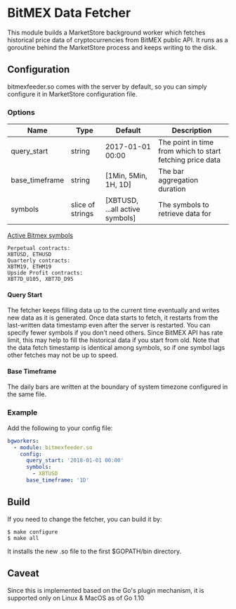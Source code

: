 # BitMEX Data Fetcher

This module builds a MarketStore background worker which fetches historical
price data of cryptocurrencies from BitMEX public API. It runs as a goroutine
behind the MarketStore process and keeps writing to the disk.

## Configuration

bitmexfeeder.so comes with the server by default, so you can simply configure it
in MarketStore configuration file.

### Options

| Name           | Type             | Default                         | Description                                               |
| -------------- | ---------------- | ------------------------------- | --------------------------------------------------------- |
| query_start    | string           | 2017-01-01 00:00                | The point in time from which to start fetching price data |
| base_timeframe | string           | [1Min, 5Min, 1H, 1D]            | The bar aggregation duration                              |
| symbols        | slice of strings | [XBTUSD, ...all active symbols] | The symbols to retrieve data for                          |

[Active Bitmex symbols](https://www.bitmex.com/api/v1/instrument/active)

```text
Perpetual contracts:
XBTUSD, ETHUSD
Quarterly contracts:
XBTM19, ETHM19
Upside Profit contracts:
XBT7D_U105, XBT7D_D95
```

#### Query Start

The fetcher keeps filling data up to the current time eventually and writes new data as it is
generated. Once data starts to fetch, it restarts from the last-written data
timestamp even after the server is restarted. You can specify fewer symbols
if you don't need others. Since BitMEX API has rate limit, this may help to
fill the historical data if you start from old. Note that the data fetch timestamp
is identical among symbols, so if one symbol lags other fetches may not be
up to speed.

#### Base Timeframe

The daily bars are written at the boundary of system timezone configured in the same file.

### Example

Add the following to your config file:

```yml
bgworkers:
  - module: bitmexfeeder.so
    config:
      query_start: '2018-01-01 00:00'
      symbols:
        - XBTUSD
      base_timeframe: '1D'
```

## Build

If you need to change the fetcher, you can build it by:

```text
$ make configure
$ make all
```

It installs the new .so file to the first \$GOPATH/bin directory.

## Caveat

Since this is implemented based on the Go's plugin mechanism, it is supported only
on Linux & MacOS as of Go 1.10
